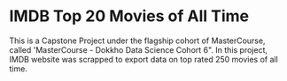 # IMDB Top 20 Movies of All Time

This is a Capstone Project under the flagship cohort of MasterCourse, called 'MasterCourse - Dokkho Data Science Cohort 6". In this project, IMDB website was scrapped to export data on top rated 250 movies of all time. 
